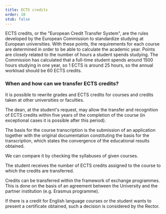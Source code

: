```yaml
---
title: ECTS credits
order: 10
stub: false
---
```

ECTS credits, or the "European Credit Transfer System", are the rules developed by the European Commission to standardize studying at European universities. With these points, the requirements for each course are determined in order to be able to calculate the academic year. Points are closely related to the number of hours a student spends studying. The Commission has calculated that a full-time student spends around 1500 hours studying in one year, so 1 ECTS is around 25 hours, so the annual workload should be 60 ECTS credits.

### When and how can we transfer ECTS credits?

It is possible to rewrite grades and ECTS credits for courses and credits taken at other universities or faculties.

The dean, at the student's request, may allow the transfer and recognition of ECTS credits within five years of the completion of the course (in exceptional cases it is possible after this period).

The basis for the course transcription is the submission of an application together with the original documentation constituting the basis for the transcription, which states the convergence of the educational results obtained.

We can compare it by checking the syllabuses of given courses.

The student receives the number of ECTS credits assigned to the course to which the credits are transferred.

Credits can be transferred within the framework of exchange programmes. This is done on the basis of an agreement between the University and the partner institution (e.g. Erasmus programme).

If there is a credit for English language courses or the student wants to present a certificate obtained, such a decision is considered by the Rector.